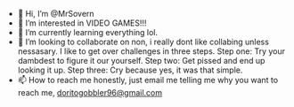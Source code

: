 - 👋 Hi, I’m @MrSovern
- 👀 I’m interested in VIDEO GAMES!!!
- 🌱 I’m currently learning everything lol.
- 💞️ I’m looking to collaborate on non, i really dont like collabing unless nessasary. I like to get over challenges in three steps. Step one: Try your dambdest to 
figure it our yourself. Step two: Get pissed and end up looking it up. Step three: Cry because yes, it was that simple.
- 📫 How to reach me honestly, just email me telling me why you want to reach me, doritogobbler96@gmail.com

<!---
MrSovern/MrSovern is a ✨ special ✨ repository because its `README.md` (this file) appears on your GitHub profile.
You can click the Preview link to take a look at your changes.
--->
